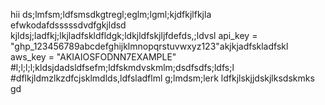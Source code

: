 hii
ds;lmfsm;ldfsmsdkgtregl;eglm;lgml;kjdfkjlfkjla
efwkodafdsssssdvdfgkjldsd
kjldsj;ladfkj;lkjladfskldfldgk;ldkjldfskjljfdefds,;ldvsl
api_key = "ghp_123456789abcdefghijklmnopqrstuvwxyz123"akjkjadfskladfskl
aws_key = "AKIAIOSFODNN7EXAMPLE"
#l;l;l;l;kldsjdadsldfsefm;ldfskmdvskmlm;dsdfsdfs;ldfs;l
#dflkjldmzlkzdfcjsklmdlds,ldfsladflml
g;lmdsm;lerk
ldfkjlskjjdskjlksdskmks
gd
